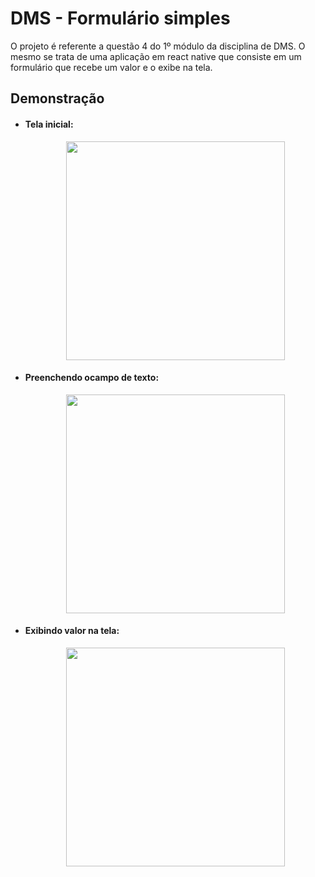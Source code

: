 # DMS - Formulário simples

O projeto é referente a questão 4 do 1º módulo da disciplina de DMS. O mesmo se trata de uma aplicação em react native que consiste em um formulário que recebe um valor e o exibe na tela. 

## Demonstração
- #### Tela inicial:
    <div align="center">
      <img width="350px" src="https://github.com/diego-targino/DMS_M1_quest-quatro/assets/72274854/040d5c96-33a8-45ad-b927-ab79fcbf9d9a"/>
    </div>
- #### Preenchendo ocampo de texto:
    <div align="center">
      <img width="350px" src="https://github.com/diego-targino/DMS_M1_quest-quatro/assets/72274854/acaa30af-8054-4dff-bfb9-aa649f42e960"/>
    </div>
- #### Exibindo valor na tela:
    <div align="center">
      <img width="350px" src="https://github.com/diego-targino/DMS_M1_quest-quatro/assets/72274854/053950a3-2ac8-47b1-bad2-39fa2ffbc678"/>
    </div>
